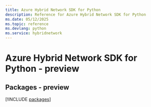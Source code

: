 ```yaml
---
title: Azure Hybrid Network SDK for Python
description: Reference for Azure Hybrid Network SDK for Python
ms.date: 05/12/2025
ms.topic: reference
ms.devlang: python
ms.service: hybridnetwork
---
```

# Azure Hybrid Network SDK for Python - preview
## Packages - preview
[!INCLUDE [packages](hybrid-network-index.md)]